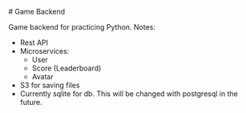 # Game Backend

Game backend for practicing Python. Notes:
- Rest API
- Microservices:
    - User
    - Score (Leaderboard)
    - Avatar
- S3 for saving files
- Currently sqlite for db. This will be changed with postgresql in the future.
